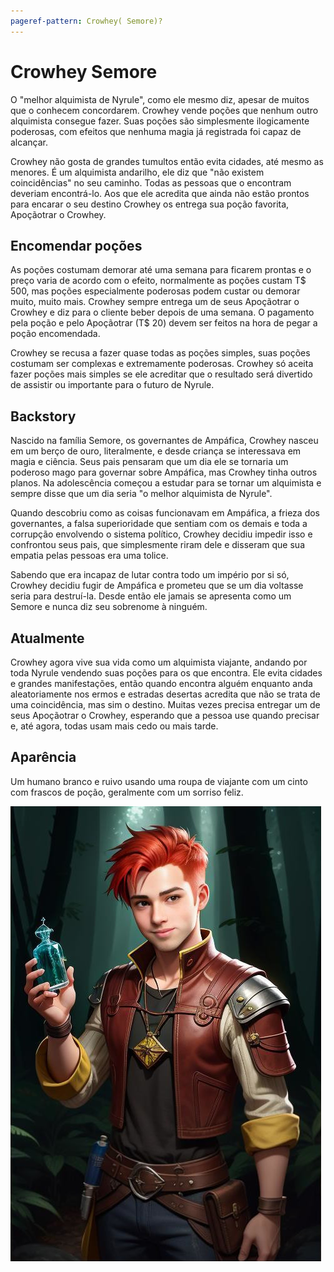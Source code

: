 ```yaml
---
pageref-pattern: Crowhey( Semore)?
---
```

# Crowhey Semore

O "melhor alquimista de Nyrule", como ele mesmo diz, apesar de muitos que o conhecem concordarem. Crowhey vende poções que nenhum outro alquimista consegue fazer. Suas poções são simplesmente ilogicamente poderosas, com efeitos que nenhuma magia já registrada foi capaz de alcançar.

Crowhey não gosta de grandes tumultos então evita cidades, até mesmo as menores. É um alquimista andarilho, ele diz que "não existem coincidências" no seu caminho. Todas as pessoas que o encontram deveriam encontrá-lo. Aos que ele acredita que ainda não estão prontos para encarar o seu destino Crowhey os entrega sua poção favorita, Apoçãotrar o Crowhey.

## Encomendar poções

As poções costumam demorar até uma semana para ficarem prontas e o preço varia de acordo com o efeito, normalmente as poções custam T$ 500, mas poções especialmente poderosas podem custar ou demorar muito, muito mais. Crowhey sempre entrega um de seus Apoçãotrar o Crowhey e diz para o cliente beber depois de uma semana. O pagamento pela poção e pelo Apoçãotrar (T$ 20) devem ser feitos na hora de pegar a poção encomendada.

Crowhey se recusa a fazer quase todas as poções simples, suas poções costumam ser complexas e extremamente poderosas. Crowhey só aceita fazer poções mais simples se ele acreditar que o resultado será divertido de assistir ou importante para o futuro de Nyrule.

## Backstory

Nascido na família Semore, os governantes de Ampáfica, Crowhey nasceu em um berço de ouro, literalmente, e desde criança se interessava em magia e ciência. Seus pais pensaram que um dia ele se tornaria um poderoso mago para governar sobre Ampáfica, mas Crowhey tinha outros planos. Na adolescência começou a estudar para se tornar um alquimista e sempre disse que um dia seria "o melhor alquimista de Nyrule".

Quando descobriu como as coisas funcionavam em Ampáfica, a frieza dos governantes, a falsa superioridade que sentiam com os demais e toda a corrupção envolvendo o sistema político, Crowhey decidiu impedir isso e confrontou seus pais, que simplesmente riram dele e disseram que sua empatia pelas pessoas era uma tolice.

Sabendo que era incapaz de lutar contra todo um império por si só, Crowhey decidiu fugir de Ampáfica e prometeu que se um dia voltasse seria para destruí-la. Desde então ele jamais se apresenta como um Semore e nunca diz seu sobrenome à ninguém.

## Atualmente

Crowhey agora vive sua vida como um alquimista viajante, andando por toda Nyrule vendendo suas poções para os que encontra. Ele evita cidades e grandes manifestações, então quando encontra alguém enquanto anda aleatoriamente nos ermos e estradas desertas acredita que não se trata de uma coincidência, mas sim o destino. Muitas vezes precisa entregar um de seus Apoçãotrar o Crowhey, esperando que a pessoa use quando precisar e, até agora, todas usam mais cedo ou mais tarde.

## Aparência

Um humano branco e ruivo usando uma roupa de viajante com um cinto com frascos de poção, geralmente com um sorriso feliz.

![Crowhey](../../assets/images/crowhey.jpeg)
<!-- Trocar a foto depois, essa ta muito esquisita -->
